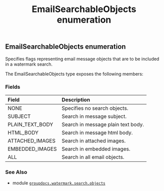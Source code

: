 ﻿---
title: EmailSearchableObjects enumeration
second_title: GroupDocs.Watermark for Python via .NET API References
description: 
type: docs
url: /python-net/groupdocs.watermark.search.objects/emailsearchableobjects/
is_root: false
weight: 30
---

## EmailSearchableObjects enumeration

Specifies flags representing email message objects that are to be included in a watermark search.



The EmailSearchableObjects type exposes the following members:

### Fields
| Field | Description |
| :- | :- |
| NONE | Specifies no search objects. |
| SUBJECT | Search in message subject. |
| PLAIN_TEXT_BODY | Search in message plain text body. |
| HTML_BODY | Search in message html body. |
| ATTACHED_IMAGES | Search in attached images. |
| EMBEDDED_IMAGES | Search in embedded images. |
| ALL | Search in all email objects. |



### See Also
* module [`groupdocs.watermark.search.objects`](..)
